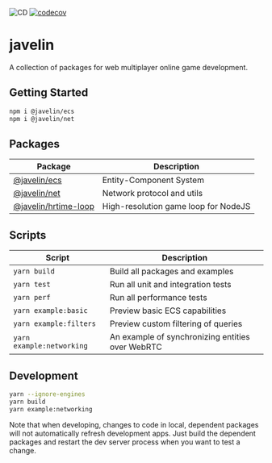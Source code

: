 ![CD](https://github.com/3mcd/javelin/workflows/CD/badge.svg?branch=release/next)
[![codecov](https://codecov.io/gh/3mcd/javelin/branch/next/graph/badge.svg)](https://codecov.io/gh/3mcd/javelin)

# javelin

A collection of packages for web multiplayer online game development.

## Getting Started

```sh
npm i @javelin/ecs
npm i @javelin/net
```

## Packages

| Package                                        | Description                          |
| ---------------------------------------------- | ------------------------------------ |
| [@javelin/ecs](./packages/ecs)                 | Entity-Component System              |
| [@javelin/net](./packages/net)                 | Network protocol and utils           |
| [@javelin/hrtime-loop](./packages/hrtime-loop) | High-resolution game loop for NodeJS |

## Scripts

| Script                    | Description                                      |
| ------------------------- | ------------------------------------------------ |
| `yarn build`              | Build all packages and examples                  |
| `yarn test`               | Run all unit and integration tests               |
| `yarn perf`               | Run all performance tests                        |
| `yarn example:basic`      | Preview basic ECS capabilities                   |
| `yarn example:filters`    | Preview custom filtering of queries              |
| `yarn example:networking` | An example of synchronizing entities over WebRTC |

## Development

```sh
yarn --ignore-engines
yarn build
yarn example:networking
```

Note that when developing, changes to code in local, dependent packages will not automatically refresh development apps. Just build the dependent packages and restart the dev server process when you want to test a change.
